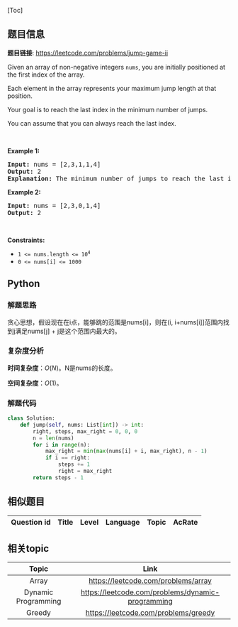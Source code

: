 [Toc]
## 题目信息
**题目链接**: https://leetcode.com/problems/jump-game-ii
<p>Given an array of non-negative integers <code>nums</code>, you are initially positioned at the first index of the array.</p>

<p>Each element in the array represents your maximum jump length at that position.</p>

<p>Your goal is to reach the last index in the minimum number of jumps.</p>

<p>You can assume that you can always reach the last index.</p>

<p>&nbsp;</p>
<p><strong>Example 1:</strong></p>

<pre>
<strong>Input:</strong> nums = [2,3,1,1,4]
<strong>Output:</strong> 2
<strong>Explanation:</strong> The minimum number of jumps to reach the last index is 2. Jump 1 step from index 0 to 1, then 3 steps to the last index.
</pre>

<p><strong>Example 2:</strong></p>

<pre>
<strong>Input:</strong> nums = [2,3,0,1,4]
<strong>Output:</strong> 2
</pre>

<p>&nbsp;</p>
<p><strong>Constraints:</strong></p>

<ul>
	<li><code>1 &lt;= nums.length &lt;= 10<sup>4</sup></code></li>
	<li><code>0 &lt;= nums[i] &lt;= 1000</code></li>
</ul>

## Python
### 解题思路
贪心思想，假设现在在i点，能够跳的范围是nums[i]，则在(i, i+nums[i]]范围内找到j满足nums[j] + j是这个范围内最大的。
### 复杂度分析
**时间复杂度**：$O(N)$。N是nums的长度。

**空间复杂度**：$O(1)$。
### 解题代码
```python
class Solution:
    def jump(self, nums: List[int]) -> int:
        right, steps, max_right = 0, 0, 0
        n = len(nums)
        for i in range(n):
            max_right = min(max(nums[i] + i, max_right), n - 1)
            if i == right:
                steps += 1
                right = max_right
        return steps - 1
```
## 相似题目
Question id | Title | Level | Language | Topic | AcRate
:-----------:|:-----:|:-----:|:--------:|:-----:|:------:



## 相关topic
Topic | Link
:-----:|:----:
Array | https://leetcode.com/problems/array
Dynamic Programming | https://leetcode.com/problems/dynamic-programming
Greedy | https://leetcode.com/problems/greedy